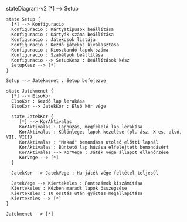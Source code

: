 stateDiagram-v2
    [*] --> Setup

    state Setup {
      [*] --> Konfiguracio
      Konfiguracio : Kártyatípusok beállítása
      Konfiguracio : Kártyák száma beállítása
      Konfiguracio : Játékosok listája
      Konfiguracio : Kezdő játékos kiválasztása
      Konfiguracio : Kiosztandó lapok száma
      Konfiguracio : Szabályok beállítása
      Konfiguracio --> SetupKesz : Beállítások kész
      SetupKesz --> [*]
    }

    Setup --> Jatekmenet : Setup befejezve

    state Jatekmenet {
      [*] --> ElsoKor
      ElsoKor : Kezdő lap lerakása
      ElsoKor --> JatekKor : Első kör vége

      state JatekKor {
         [*] --> KorAktivalas
         KorAktivalas : Laphúzás, megfelelő lap lerakása
         KorAktivalas : Különleges lapok kezelése (pl. ász, X-es, alsó, VII, VIII)
         KorAktivalas : "Makaó" bemondása utolsó előtti lapnál
         KorAktivalas : Büntető lap húzása elfelejtett bemondásért
         KorAktivalas --> KorVege : Játék vége állapot ellenőrzése
         KorVege --> [*]
      }

      JatekKor --> JatekVege : Ha játék vége feltétel teljesül

      JatekVege --> Kiertekeles : Pontszámok kiszámítása
      Kiertekeles : Kézben maradt lapok összegzése
      Kiertekeles : 10 osztás után győztes megállapítása
      Kiertekeles --> [*]
    }

    Jatekmenet --> [*]
